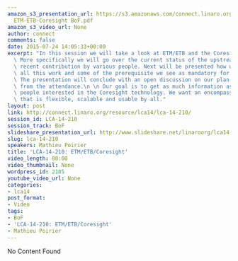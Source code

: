 ```yaml
---
amazon_s3_presentation_url: https://s3.amazonaws.com/connect.linaro.org/lca14/presentations/LCA14-210-
  ETM-ETB-Coresight BoF.pdf
amazon_s3_video_url: None
author: connect
comments: false
date: 2015-07-24 14:05:33+00:00
excerpt: "In this session we will take a look at ETM/ETB and the Coresight architecture.\
  \ More specifically we will go over the current status of the upstream code and\
  \ recent contribution by various people. Next will be presented how we plan on integrating\
  \ all this work and some of the prerequisite we see as mandatory for upstream acceptance.\
  \ The presentation will conclude with an open discussion on our plan and take ideas\
  \ from the attendance.\n \n Our goal is to get as much information as possible from\
  \ people interested in the Coresight technology. We want an encompassing solution\
  \ that is flexible, scalable and usable by all."
layout: post
link: http://connect.linaro.org/resource/lca14/lca-14-210/
session_id: LCA-14-210
session_track: BoF
slideshare_presentation_url: http://www.slideshare.net/linaroorg/lca14-210-etmetbcoresightbof
slug: lca-14-210
speakers: Mathieu Poirier
title: 'LCA-14-210: ETM/ETB/Coresight'
video_length: 00:00
video_thumbnail: None
wordpress_id: 2105
youtube_video_url: None
categories:
- lca14
post_format:
- Video
tags:
- BoF
- 'LCA-14-210: ETM/ETB/Coresight'
- Mathieu Poirier
---
```


No Content Found
